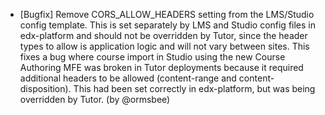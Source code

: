 - [Bugfix] Remove CORS_ALLOW_HEADERS setting from the LMS/Studio config template. This is set separately by LMS and Studio config files in edx-platform and should not be overridden by Tutor, since the header types to allow is application logic and will not vary between sites. This fixes a bug where course import in Studio using the new Course Authoring MFE was broken in Tutor deployments because it required additional headers to be allowed (content-range and content-disposition). This had been set correctly in edx-platform, but was being overridden by Tutor. (by @ormsbee)
